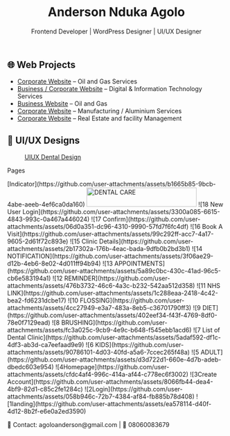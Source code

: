 <!DOCTYPE html>
<html lang="en">
<head>
  <meta charset="UTF-8">
  <meta name="viewport" content="width=device-width, initial-scale=1.0">
  <title>Anderson Agolo - Portfolio</title>
  <link rel="stylesheet" href="style.css">
</head>
<body>
  <header>
    <h1>Anderson Nduka Agolo</h1>
    <p>Frontend Developer | WordPress Designer | UI/UX Designer</p>
  </header>

  <section>
    <h2>🌐 Web Projects</h2>
    <ul>
      <li><a href="https://clarkefire.uk/" target="_blank">Corporate Website</a> – Oil and Gas Services</li>
      <li><a href="https://logiconesolution.com/" target="_blank">Business / Corporate Website</a> – Digital & Information Technology Services</li>
      <li><a href="https://owenlinkworld.com/" target="_blank">Business Website</a> – Oil and Gas</li>
      <li><a href="https://visionaluminiumgroup.com/" target="_blank">Corporate Website</a> – Manufacturing / Aluminium Services</li>
      <li><a href="https://propertymindsng.com/" target="_blank">Corporate Website</a> – Real Estate and facility Management</li>
    </ul>
  </section>
   
  <section>
    <h2>🎨 UI/UX Designs</h2>
    <div class="designs">
      <figure>
        <figcaption><a href="https://www.figma.com/proto/0449d2Orh2gTZXAhgwrI7g/Dissertation-Work?node-id=47-319&t=9oo2aT0bV8ojr6g8-1&scaling=scale-down&content-scaling=fixed&page-id=0%3A1&starting-point-node-id=47%3A319" target="_blank">UIUX Dental Design</a></figcaption>
      </figure>
    </div>
    <p>Pages</p>

  </section>
[Indicator](https://github.com/user-attachments/assets/b1665b85-9bcb-4abe-aeeb-4ef6ca0da160)
<img width="254" height="44" alt="DENTAL CARE" src="https://github.com/user-attachments/assets/e1678ccd-c916-4996-92b1-e11c1e5fd26f" />
![18  New User Login](https://github.com/user-attachments/assets/3300a085-6615-4843-993c-0a467a446024)
![17  Confirm](https://github.com/user-attachments/assets/06d0a351-dc96-4310-9990-57fd7f6fc4df)
![16  Book A Visit](https://github.com/user-attachments/assets/99c292ff-acc7-4a17-9605-2d61f72c893e)
![15  Clinic Details](https://github.com/user-attachments/assets/2b17302a-176b-4eac-bada-9dfb0b2bd3b1)
![14  NOTIFICATION](https://github.com/user-attachments/assets/3f06ae29-d12b-4eb6-8e02-4d011ff94b94)
![13  APPOINTMENTS](https://github.com/user-attachments/assets/5a89c0bc-430c-41ad-96c5-cb6e583194a1)
![12  REMINDER](https://github.com/user-attachments/assets/476b3732-46c6-4a3c-b232-542aa512d358)
![11  NHS LINK](https://github.com/user-attachments/assets/1c288eaa-2418-4c42-bea2-fd6231dcbe17)
![10  FLOSSING](https://github.com/user-attachments/assets/4cc27949-e3a7-483a-8eb5-c36701790ff3)
![9  DIET](https://github.com/user-attachments/assets/402eef34-f43f-4769-8df0-78e0f7129ead)
![8  BRUSHING](https://github.com/user-attachments/assets/fc3a025c-9cb9-4e9c-b648-f545ebb1acd6)
![7  List of Dental Clinic](https://github.com/user-attachments/assets/5adaf592-df1c-4df3-ab3d-ca7eefaad9e9)
![6  KIDS](https://github.com/user-attachments/assets/90786101-4d03-40fd-a5a6-7ccec265f48a)
![5  ADULT](https://github.com/user-attachments/assets/d3d722d1-660e-4d7b-adeb-dbedc603e954)
![4Homepage](https://github.com/user-attachments/assets/cfdc4af4-996c-414a-af44-c778ec6f3002)
![3Create Account](https://github.com/user-attachments/assets/8066fb44-dea4-4bf9-82d1-c85c2fe1284c)
![2Login](https://github.com/user-attachments/assets/058b946c-72b7-4384-af84-fb885b78d408)
![1landing](https://github.com/user-attachments/assets/ea578114-d40f-4d12-8b2f-e6e0a2ed3590)
  <footer>
    <p>📧 Contact: agoloanderson@gmail.com | 📱 08060083679</p>
  </footer>
</body>
</html>
